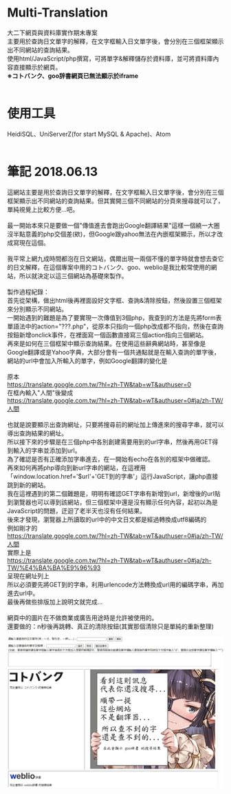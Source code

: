 # Multi-Translation<br>
大二下網頁與資料庫實作期末專案<br>
主要用於查詢日文單字的解釋，在文字框輸入日文單字後，會分別在三個框架顯示出不同網站的查詢結果。<br>
使用html/JavaScript/php撰寫，可將單字&解釋儲存於資料庫，並可將資料庫內容直接顯示於網頁。<br>
<b>※コトバンク、goo辞書網頁已無法顯示於iframe</b><br>
<br>
# 使用工具<br>
HeidiSQL、UniServerZ(for start MySQL & Apache)、Atom<br>
<br>
# 筆記 2018.06.13<br>
這網站主要是用於查詢日文單字的解釋，在文字框輸入日文單字後，會分別在三個框架顯示出不同網站的查詢結果。但其實開三個不同網站的分頁來搜尋就可以了，單純視覺上比較方便...吧。<br><br>
最一開始本來只是要做一個"傳值進去會跑出Google翻譯結果"這樣一個繞一大圈沒半點意義的php交個差(欸)，但Google跟yahoo無法在內嵌框架顯示，所以才改成寫現在這個。<br><br>
我平常上網九成時間都泡在日文網站，偶爾出現一兩個不懂的單字時就會想去查它的日文解釋，在這個專案中用的コトバンク、goo、weblio是我比較常使用的網站，所以就決定以這三個網站為基礎來製作。<br>
<br>
製作過程紀錄：<br>
首先從架構，做出html後再裡面設好文字框、查詢&清除按鈕，然後設置三個框架來分別顯示不同網站。<br>
一開始遇到的難題是為了要實現一次傳值到3個php，我查到的方法是先將form表單語法中的action="???.php"，從原本只指向一個php改成都不指向，然後在查詢按鈕新增onclick事件，在裡面寫一個函數直接寫三個action指向三個網站。<br>
再來是如何在三個框架中顯示查詢結果。在使用這些辭典網站時，甚至像是Google翻譯或是Yahoo字典，大部分會有一個共通點就是在輸入查詢的單字後，網站的url中會加入所輸入的單字，例如Google翻譯的變化是<br>
<br>
原本<br>
https://translate.google.com.tw/?hl=zh-TW&tab=wT&authuser=0<br>
在框內輸入"人間"後變成<br>
https://translate.google.com.tw/?hl=zh-TW&tab=wT&authuser=0#ja/zh-TW/人間<br>
<br>
也就是說要顯示出查詢網址，只要將搜尋前的網址加上傳進來的搜尋字串，就可以導出查詢結果的網址。<br>
所以接下來的步驟是在三個php中各別創建需要用到的url字串，然後再用GET得到輸入的字串並添加到url。<br>
為了確認是否有正確添加字串進去，在一開始有echo在各別的框架中做確認。<br>
再來如何再將php導向到新url字串的網站，在這裡用「window.location.href='$url'+'GET到的字串'」這行JavaScript，讓php直接跳到新的網站。<br>
我在這裡遇到的第二個難題是，明明有確認GET字串有新增到url，新增後的url貼到瀏覽器也可以導到該網站，但三個框架中還是沒有顯示任何內容，起初以為是JavaScript的問題，迂迴了老半天也沒有任何結果。<br>
後來才發現，瀏覽器上所讀取的url中的中文日文都是經過轉換成utf8編碼的<br>
例如剛才的<br>
https://translate.google.com.tw/?hl=zh-TW&tab=wT&authuser=0#ja/zh-TW/人間<br>
實際上是<br>
https://translate.google.com.tw/?hl=zh-TW&tab=wT&authuser=0#ja/zh-TW/%E4%BA%BA%E9%96%93<br>
呈現在網址列上<br>
所以必須要先將GET到的字串，利用urlencode方法轉換成url用的編碼字串，再加進去url中。<br>
最後再做些排版加上說明文就完成...<br><br>
網頁中的圖片在不做商業或廣告用途時是允許被使用的。<br>
還要做的：n秒後再跳轉、真正的清除按鈕(其實那個清除只是單純的重新整理)<br>

![image](https://github.com/aazz9116/Multi-Translation/blob/master/screenshot.jpg)
